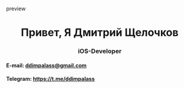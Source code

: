 preview
<h1 align="center">Привет, Я Дмитрий Щелочков</h1>
<h3 align="center">iOS-Developer</h3>

#### E-mail: ddimpalass@gmail.com
#### Telegram: https://t.me/ddimpalass



